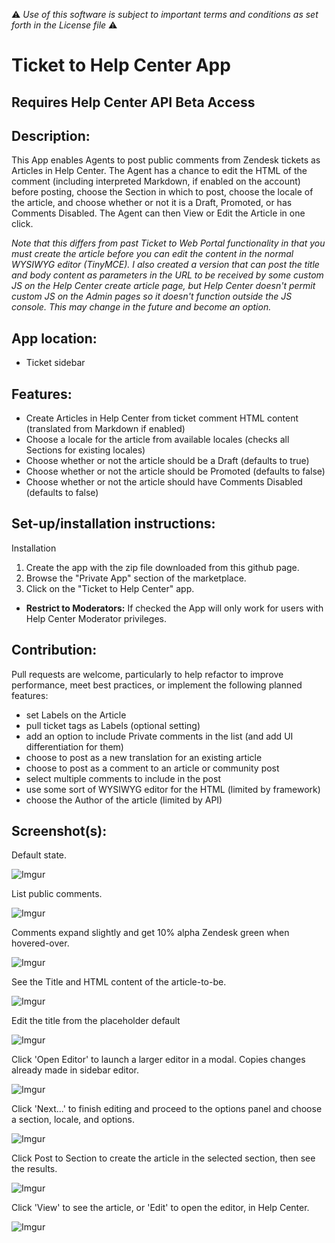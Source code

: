 :warning: *Use of this software is subject to important terms and conditions as set forth in the License file* :warning:

# Ticket to Help Center App

## Requires Help Center API Beta Access

## Description:

This App enables Agents to post public comments from Zendesk tickets as Articles in Help Center. The Agent has a chance to edit the HTML of the comment (including interpreted Markdown, if enabled on the account) before posting, choose the Section in which to post, choose the locale of the article, and choose whether or not it is a Draft, Promoted, or has Comments Disabled. The Agent can then View or Edit the Article in one click.

*Note that this differs from past Ticket to Web Portal functionality in that you must create the article before you can edit the content in the normal WYSIWYG editor (TinyMCE). I also created a version that can post the title and body content as parameters in the URL to be received by some custom JS on the Help Center create article page, but Help Center doesn't permit custom JS on the Admin pages so it doesn't function outside the JS console. This may change in the future and become an option.*

## App location:

* Ticket sidebar

## Features:

* Create Articles in Help Center from ticket comment HTML content (translated from Markdown if enabled)
* Choose a locale for the article from available locales (checks all Sections for existing locales)
* Choose whether or not the article should be a Draft (defaults to true)
* Choose whether or not the article should be Promoted (defaults to false)
* Choose whether or not the article should have Comments Disabled (defaults to false)

## Set-up/installation instructions:

Installation

1. Create the app with the zip file downloaded from this github page.
2. Browse the "Private App" section of the marketplace.
3. Click on the "Ticket to Help Center" app.


* **Restrict to Moderators:** If checked the App will only work for users with Help Center Moderator privileges.

## Contribution:

Pull requests are welcome, particularly to help refactor to improve performance, meet best practices, or implement the following planned features:
- set Labels on the Article
- pull ticket tags as Labels (optional setting)
- add an option to include Private comments in the list (and add UI differentiation for them)
- choose to post as a new translation for an existing article
- choose to post as a comment to an article or community post
- select multiple comments to include in the post
- use some sort of WYSIWYG editor for the HTML (limited by framework)
- choose the Author of the article (limited by API)


## Screenshot(s):
Default state.

![Imgur](http://i.imgur.com/Ugub0su)


List public comments.

![Imgur](http://i.imgur.com/DH2umGa)


Comments expand slightly and get 10% alpha Zendesk green when hovered-over.

![Imgur](http://i.imgur.com/BDX0A7c)


See the Title and HTML content of the article-to-be.

![Imgur](http://i.imgur.com/fXbr7Yx)


Edit the title from the placeholder default

![Imgur](http://i.imgur.com/ZU7RkOj)


Click 'Open Editor' to launch a larger editor in a modal. Copies changes already made in sidebar editor.

![Imgur](http://i.imgur.com/0wD2yka)


Click 'Next...' to finish editing and proceed to the options panel and choose a section, locale, and options.

![Imgur](http://i.imgur.com/iIdCjFY)


Click Post to Section to create the article in the selected section, then see the results.

![Imgur](http://i.imgur.com/ONQRLaB)


Click 'View' to see the article, or 'Edit' to open the editor, in Help Center.

![Imgur](http://i.imgur.com/vzNxIdo.png)


